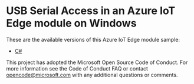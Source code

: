 # USB Serial Access in an Azure IoT Edge module on Windows

These are the available versions of this Azure IoT Edge module sample:

*	[C#](./CS/README.md)

This project has adopted the Microsoft Open Source Code of Conduct. For more information see the Code of Conduct FAQ or contact <opencode@microsoft.com> with any additional questions or comments.